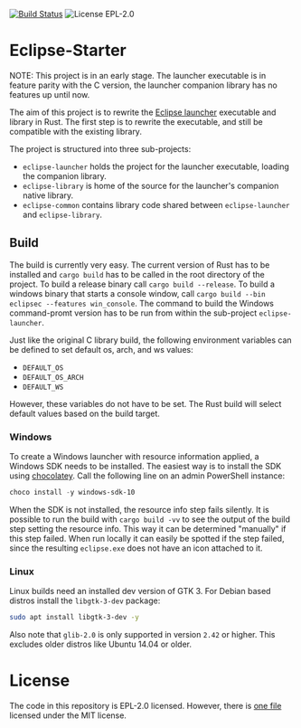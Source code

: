 [![Build Status](https://travis-ci.org/Boereck/eclipse-starter.svg?branch=master)](https://travis-ci.org/Boereck/eclipse-starter)
![License EPL-2.0](https://img.shields.io/github/license/Boereck/eclipse-starter.svg)

# Eclipse-Starter

NOTE: This project is in an early stage. The launcher executable is in feature parity with the C version,
the launcher companion library has no features up until now.

The aim of this project is to rewrite the [Eclipse launcher](https://github.com/eclipse/rt.equinox.framework/tree/master/features/org.eclipse.equinox.executable.feature) executable and library in Rust.
The first step is to rewrite the executable, and still be compatible with the existing library.

The project is structured into three sub-projects:

* `eclipse-launcher` holds the project for the launcher executable, loading the companion library.
* `eclipse-library` is home of the source for the launcher's companion native library.
* `eclipse-common` contains library code shared between `eclipse-launcher` and `eclipse-library`.

## Build

The build is currently very easy. The current version of Rust has to be installed and `cargo build` has to be called in the root directory of the project.
To build a release binary call `cargo build --release`. To build a windows binary that starts a console window, call `cargo build --bin eclipsec --features win_console`. The command to build the Windows command-promt version has to be run from within the sub-project `eclipse-launcher`.

Just like the original C library build, the following environment variables can be defined to set default os, arch, and ws values:

- `DEFAULT_OS`
- `DEFAULT_OS_ARCH`
- `DEFAULT_WS`

However, these variables do not have to be set. The Rust build will select default values based on the build target.

### Windows

To create a Windows launcher with resource information applied, a Windows SDK needs to be installed.
The easiest way is to install the SDK using [chocolatey](https://chocolatey.org/). Call the following line on an admin PowerShell instance:
```powershell
choco install -y windows-sdk-10
```
When the SDK is not installed, the resource info step fails silently. It is possible to run the build with `cargo build -vv`
to see the output of the build step setting the resource info. This way it can be determined "manually" if this step failed.
When run locally it can easily be spotted if the step failed, since the resulting `eclipse.exe` does not have an icon attached to it.

### Linux

Linux builds need an installed dev version of GTK 3. For Debian based distros install the `libgtk-3-dev` package:

```bash
sudo apt install libgtk-3-dev -y
```

Also note that `glib-2.0` is only supported in version `2.42` or higher. This excludes older distros like Ubuntu 14.04 or older.

# License

The code in this repository is EPL-2.0 licensed. However, there is [one file](eclipse-common/src/messagebox/macos/nsalert.rs) licensed under the MIT license.